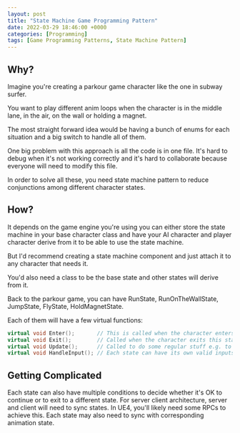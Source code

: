 ```yaml
---
layout: post
title: "State Machine Game Programming Pattern"
date: 2022-03-29 18:46:00 +0000
categories: [Programming]
tags: [Game Programming Patterns, State Machine Pattern]
---
```


## Why?

Imagine you're creating a parkour game character like the one in subway surfer.

You want to play different anim loops when the character is in the middle lane, in the air, on the wall or holding a magnet.

The most straight forward idea would be having a bunch of enums for each situation and a big switch to handle all of them.

One big problem with this approach is all the code is in one file. It's hard to debug when it's not working correctly and it's hard to collaborate because everyone will need to modify this file.

In order to solve all these, you need state machine pattern to reduce conjunctions among different character states.

## How?

It depends on the game engine you're using you can either store the state machine in your base character class and have your AI character and player character derive from it to be able to use the state machine.

But I'd recommend creating a state machine component and just attach it to any character that needs it.

You'd also need a class to be the base state and other states will derive from it.

Back to the parkour game, you can have RunState, RunOnTheWallState, JumpState, FlyState, HoldMagnetState.

Each of them will have a few virtual functions:

```cpp
virtual void Enter();       // This is called when the character enters this state. You can activate a VFX or SFX using this for example.
virtual void Exit();        // Called when the character exits this state. Similarly, you can deactivate something here.
virtual void Update();      // Called to do some regular stuff e.g. to check if we should stay in this state or we should exit.
virtual void HandleInput(); // Each state can have its own valid inputs e.g. you can't jump while in FlyState
```

## Getting Complicated

Each state can also have multiple conditions to decide whether it's OK to continue or to exit to a different state.
For server client architecture, server and client will need to sync states. In UE4, you'll likely need some RPCs to achieve this.
Each state may also need to sync with corresponding animation state.
